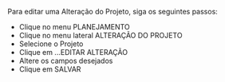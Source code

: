Para editar uma Alteração do Projeto, siga os seguintes passos:

* Clique no menu PLANEJAMENTO
* Clique no menu lateral ALTERAÇÃO DO PROJETO
* Selecione o Projeto
* Clique em ...EDITAR ALTERAÇÃO
* Altere os campos desejados
* Clique em SALVAR